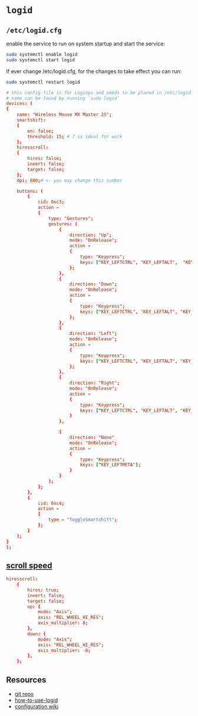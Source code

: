 # `logid`

## `/etc/logid.cfg`

enable the service to run on system startup and start the service:

```bash
sudo systemctl enable logid
sudo systemctl start logid
```

If ever change /etc/logid.cfg, for the changes to take effect you can run:

```bash
sudo systemctl restart logid
```

```conf
# this config file is for Logiops and needs to be placed in /etc/logid.cfg
# name can be found by running `sudo logid`
devices: (
{
    name: "Wireless Mouse MX Master 2S";
    smartshift:
    {
        on: false;
        threshold: 15; # 7 is ideal for work
    };
    hiresscroll:
    {
        hires: false;
        invert: false;
        target: false;
    };
    dpi: 800;# <- you may change this number

    buttons: (
        {
            cid: 0xc3;
            action =
            {
                type: "Gestures";
                gestures: (
                    {
                        direction: "Up";
                        mode: "OnRelease";
                        action =
                        {
                            type: "Keypress";
                            keys: ["KEY_LEFTCTRL", "KEY_LEFTALT",  "KEY_UP"];
                        };
                    },
                    {
                        direction: "Down";
                        mode: "OnRelease";
                        action =
                        {
                            type: "Keypress";
                            keys: ["KEY_LEFTCTRL", "KEY_LEFTALT", "KEY_DOWN"];
                        };
                    },
                    {
                        direction: "Left";
                        mode: "OnRelease";
                        action =
                        {
                            type: "Keypress";
                            keys: ["KEY_LEFTCTRL", "KEY_LEFTALT", "KEY_LEFT"];
                        };
                    },
                    {
                        direction: "Right";
                        mode: "OnRelease";
                        action =
                        {
                            type: "Keypress";
                            keys: ["KEY_LEFTCTRL", "KEY_LEFTALT", "KEY_RIGHT"];
                        }
                    },

                    {
                        direction: "None"
                        mode: "OnRelease";
                        action =
                        {
                            type: "Keypress";
                            keys: ["KEY_LEFTMETA"];
                        }
                    }
                );
            };
        },
        {
            cid: 0xc4;
            action =
            {
                type = "ToggleSmartshift";
            };
        }
    );
}
);
```

## [scroll speed](https://github.com/PixlOne/logiops/issues/116)

```conf
hiresscroll:
    {
        hires: true;
        invert: false;
        target: false;
        up: {
            mode: "Axis";
            axis: "REL_WHEEL_HI_RES";
            axis_multiplier: 8;
        },
        down: {
            mode: "Axis";
            axis: "REL_WHEEL_HI_RES";
            axis_multiplier: -8;
        },
    };
```

## Resources

* [git repo](https://github.com/PixlOne/logiops/tree/master/src/logid)
* [how-to-use-logid](https://askubuntu.com/questions/1149310/logitech-mx-master-2s-via-bluetooth-change-pointer-speed/1246278#1246278)
* [configuration wiki](https://github.com/PixlOne/logiops/wiki/Configuration)
